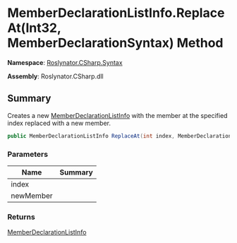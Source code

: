 # MemberDeclarationListInfo\.ReplaceAt\(Int32, MemberDeclarationSyntax\) Method

**Namespace**: [Roslynator.CSharp.Syntax](../../README.md)

**Assembly**: Roslynator\.CSharp\.dll

## Summary

Creates a new [MemberDeclarationListInfo](../README.md) with the member at the specified index replaced with a new member\.

```csharp
public MemberDeclarationListInfo ReplaceAt(int index, MemberDeclarationSyntax newMember)
```

### Parameters

| Name | Summary |
| ---- | ------- |
| index | |
| newMember | |

### Returns

[MemberDeclarationListInfo](../README.md)

